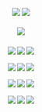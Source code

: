 <div align="center"> 

  ![](https://komarev.com/ghpvc/?username=LoveCrime&style=flat&color=brightgreen&base=19274&label=Victim+Count) ![](https://gifcity.carrd.co/assets/images/gallery270/4201aaba.gif?v=49903ca7)
<div align="center">
 <h5 align="center">
   <img src="https://files.catbox.moe/9xald9.png">

 <h5 align="center">
   <a href="https://rentry.co/dearscar/"><img src="https://files.catbox.moe/d6o83h.png"></img></a> <a href="https://lovecrime.atabook.org/"><img src="https://files.catbox.moe/grv7lg.png"></img></a> <a href="https://letterboxd.com/dearhannibal/"><img src="https://files.catbox.moe/fyctdd.png"></img></a>


  <p align="center">
<img src=https://gifcity.carrd.co/assets/images/gallery18/33b6e7f8.gif?v=49903ca7> <img src=https://gifcity.carrd.co/assets/images/gallery18/cb0f5b2c.gif?v=49903ca7> <img src=https://gifcity.carrd.co/assets/images/gallery18/9af7c1cf.gif?v=49903ca7>
<p align="center">
<img src=https://gifcity.carrd.co/assets/images/gallery18/c0435d97.gif?v=49903ca7> <img src=https://gifcity.carrd.co/assets/images/gallery18/8ec7e16e.gif?v=49903ca7> <img src=https://gifcity.carrd.co/assets/images/gallery18/e87e8a26.gif?v=49903ca7>
<p align="center">
<img src=https://gifcity.carrd.co/assets/images/gallery131/dc35a8ff.gif?v=49903ca7> <img src=https://gifcity.carrd.co/assets/images/gallery131/329cf694.png?v=49903ca7> <img src=https://gifcity.carrd.co/assets/images/gallery131/1cb6bc36.gif?v=49903ca7>
